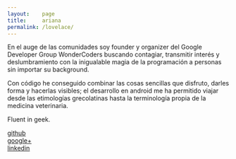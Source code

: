 ```yaml
---
layout:    page
title:     ariana
permalink: /lovelace/
---
```


En el auge de las comunidades soy founder y organizer del Google Developer Group WonderCoders buscando contagiar, transmitir interés y deslumbramiento con la inigualable magia de la programación a personas sin importar su background.

Con código he conseguido combinar las cosas sencillas que disfruto, darles forma y hacerlas visibles; el desarrollo en android me ha permitido viajar desde las etimologías grecolatinas hasta la terminología propia de la medicina veterinaria.

Fluent in geek.  

[github](http://github.com/gothwski)  
[google+](https://plus.google.com/u/0/118321894320597947270/posts)  
[linkedin](https://www.linkedin.com/pub/ariana-santill%C3%A1n/102/870/b24)
